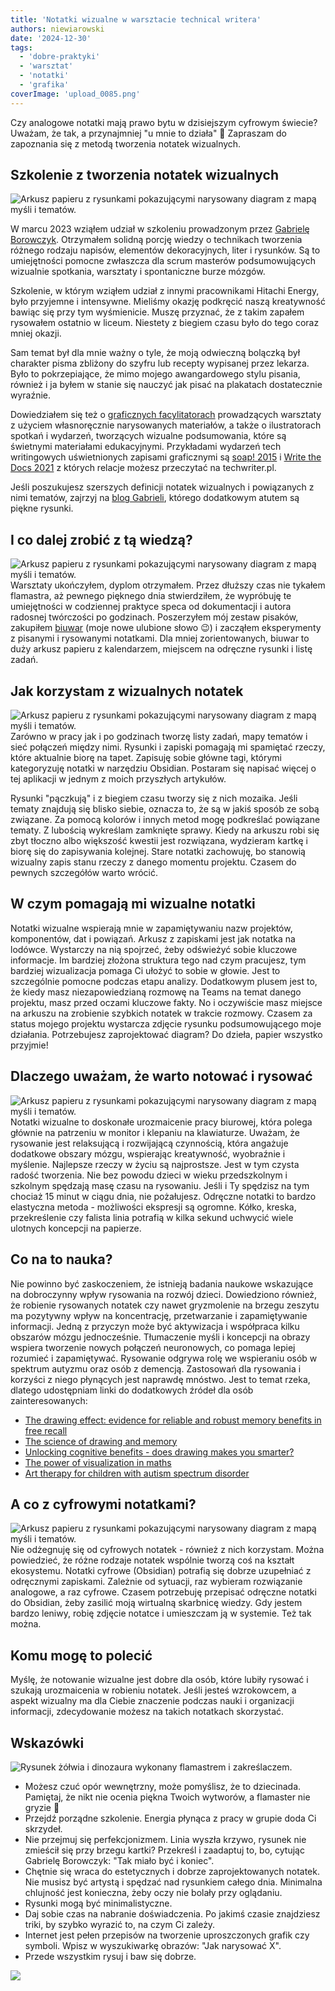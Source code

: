 ```yaml
---
title: 'Notatki wizualne w warsztacie technical writera'
authors: niewiarowski
date: '2024-12-30'
tags:
  - 'dobre-praktyki'
  - 'warsztat'
  - 'notatki'
  - 'grafika'
coverImage: 'upload_0085.png'
---
```


Czy analogowe notatki mają prawo bytu w dzisiejszym cyfrowym świecie? Uważam, że
tak, a przynajmniej "u mnie to działa" 🙂 Zapraszam do zapoznania się z metodą
tworzenia notatek wizualnych.

<!--truncate-->

## Szkolenie z tworzenia notatek wizualnych

![Arkusz papieru z rysunkami pokazującymi narysowany diagram z mapą myśli i tematów.](images/upload_0086.png)

W marcu 2023 wziąłem udział w szkoleniu prowadzonym przez
[Gabrielę Borowczyk](https://www.linkedin.com/in/gabriela-borowczyk-%E2%9C%8F-55558126/).
Otrzymałem solidną porcję wiedzy o technikach tworzenia różnego rodzaju napisów,
elementów dekoracyjnych, liter i rysunków. Są to umiejętności pomocne zwłaszcza
dla scrum masterów podsumowujących wizualnie spotkania, warsztaty i spontaniczne
burze mózgów.

Szkolenie, w którym wziąłem udział z innymi pracownikami Hitachi Energy, było
przyjemne i intensywne. Mieliśmy okazję podkręcić naszą kreatywność bawiąc się
przy tym wyśmienicie. Muszę przyznać, że z takim zapałem rysowałem ostatnio w
liceum. Niestety z biegiem czasu było do tego coraz mniej okazji.

Sam temat był dla mnie ważny o tyle, że moją odwieczną bolączką był charakter
pisma zbliżony do szyfru lub recepty wypisanej przez lekarza. Było to
pokrzepiające, że mimo mojego awangardowego stylu pisania, również i ja byłem w
stanie się nauczyć jak pisać na plakatach dostatecznie wyraźnie.

Dowiedziałem się też o
[graficznych facylitatorach](https://flipowanie.pl/blog/rozwoj-osobisty/kto-to-jest-i-czym-sie-zajmuje-facylitator/)
prowadzących warsztaty z użyciem własnoręcznie narysowanych materiałów, a także
o ilustratorach spotkań i wydarzeń, tworzących wizualne podsumowania, które są
świetnymi materiałami edukacyjnymi. Przykładami wydarzeń tech writingowych
uświetnionych zapisami graficznymi są
[soap! 2015](https://techwriter.pl/namydleni-po-raz-trzeci/#my-tu-gadu-gadu-a-jad%C5%BAka-rysuje)
i
[Write the Docs 2021](https://techwriter.pl/relacja-z-konferenecji-write-the-docs-prague-2021/)
z których relacje możesz przeczytać na techwriter.pl.

Jeśli poszukujesz szerszych definicji notatek wizualnych i powiązanych z nimi
tematów, zajrzyj na
[blog Gabrieli](https://flipowanie.pl/blog/flipowanie-i-facylitacja-graficzna/co-to-jest-sketchnoting/),
którego dodatkowym atutem są piękne rysunki.

## I co dalej zrobić z tą wiedzą?

![Arkusz papieru z rysunkami pokazującymi narysowany diagram z mapą myśli i tematów.](images/upload_0087.png)
Warsztaty ukończyłem, dyplom otrzymałem. Przez dłuższy czas nie tykałem
flamastra, aż pewnego pięknego dnia stwierdziłem, że wypróbuję te umiejętności w
codziennej praktyce speca od dokumentacji i autora radosnej twórczości po
godzinach. Poszerzyłem mój zestaw pisaków, zakupiłem
[biuwar](https://sjp.pwn.pl/poradnia/haslo/Zagadkowy-biwuar;17365.html) (moje
nowe ulubione słowo 😉) i zacząłem eksperymenty z pisanymi i rysowanymi
notatkami. Dla mniej zorientowanych, biuwar to duży arkusz papieru z
kalendarzem, miejscem na odręczne rysunki i listę zadań.

## Jak korzystam z wizualnych notatek

![Arkusz papieru z rysunkami pokazującymi narysowany diagram z mapą myśli i tematów.](images/upload_0088.png)
Zarówno w pracy jak i po godzinach tworzę listy zadań, mapy tematów i sieć
połączeń między nimi. Rysunki i zapiski pomagają mi spamiętać rzeczy, które
aktualnie biorę na tapet. Zapisuję sobie główne tagi, którymi kategoryzuję
notatki w narzędziu Obsidian. Postaram się napisać więcej o tej aplikacji w
jednym z moich przyszłych artykułów.

Rysunki "pączkują" i z biegiem czasu tworzy się z nich mozaika. Jeśli tematy
znajdują się blisko siebie, oznacza to, że są w jakiś sposób ze sobą związane.
Za pomocą kolorów i innych metod mogę podkreślać powiązane tematy. Z lubością
wykreślam zamknięte sprawy. Kiedy na arkuszu robi się zbyt tłoczno albo
większość kwestii jest rozwiązana, wydzieram kartkę i biorę się do zapisywania
kolejnej. Stare notatki zachowuję, bo stanowią wizualny zapis stanu rzeczy z
danego momentu projektu. Czasem do pewnych szczegółów warto wrócić.

## W czym pomagają mi wizualne notatki

Notatki wizualne wspierają mnie w zapamiętywaniu nazw projektów, komponentów,
dat i powiązań. Arkusz z zapiskami jest jak notatka na lodówce. Wystarczy na nią
spojrzeć, żeby odświeżyć sobie kluczowe informacje. Im bardziej złożona
struktura tego nad czym pracujesz, tym bardziej wizualizacja pomaga Ci ułożyć to
sobie w głowie. Jest to szczególnie pomocne podczas etapu analizy. Dodatkowym
plusem jest to, że kiedy masz niezapowiedzianą rozmowę na Teams na temat danego
projektu, masz przed oczami kluczowe fakty. No i oczywiście masz miejsce na
arkuszu na zrobienie szybkich notatek w trakcie rozmowy. Czasem za status mojego
projektu wystarcza zdjęcie rysunku podsumowującego moje działania. Potrzebujesz
zaprojektować diagram? Do dzieła, papier wszystko przyjmie!

## Dlaczego uważam, że warto notować i rysować

![Arkusz papieru z rysunkami pokazującymi narysowany diagram z mapą myśli i tematów.](images/upload_0089.png)
Notatki wizualne to doskonałe urozmaicenie pracy biurowej, która polega głównie
na patrzeniu w monitor i klepaniu na klawiaturze. Uważam, że rysowanie jest
relaksującą i rozwijającą czynnością, która angażuje dodatkowe obszary mózgu,
wspierając kreatywność, wyobraźnie i myślenie. Najlepsze rzeczy w życiu są
najprostsze. Jest w tym czysta radość tworzenia. Nie bez powodu dzieci w wieku
przedszkolnym i szkolnym spędzają masę czasu na rysowaniu. Jeśli i Ty spędzisz
na tym chociaż 15 minut w ciągu dnia, nie pożałujesz. Odręczne notatki to bardzo
elastyczna metoda - możliwości ekspresji są ogromne. Kółko, kreska,
przekreślenie czy falista linia potrafią w kilka sekund uchwycić wiele ulotnych
koncepcji na papierze.

## Co na to nauka?

Nie powinno być zaskoczeniem, że istnieją badania naukowe wskazujące na
dobroczynny wpływ rysowania na rozwój dzieci. Dowiedziono również, że robienie
rysowanych notatek czy nawet gryzmolenie na brzegu zeszytu ma pozytywny wpływ na
koncentrację, przetwarzanie i zapamiętywanie informacji. Jedną z przyczyn może
być aktywizacja i współpraca kilku obszarów mózgu jednocześnie. Tłumaczenie
myśli i koncepcji na obrazy wspiera tworzenie nowych połączeń neuronowych, co
pomaga lepiej rozumieć i zapamiętywać. Rysowanie odgrywa rolę we wspieraniu osób
w spektrum autyzmu oraz osób z demencją. Zastosowań dla rysowania i korzyści z
niego płynących jest naprawdę mnóstwo. Jest to temat rzeka, dlatego udostępniam
linki do dodatkowych źródeł dla osób zainteresowanych:

- [The drawing effect: evidence for reliable and robust memory benefits in free recall](https://www.researchgate.net/publication/282658904_The_Drawing_Effect_Evidence_for_Reliable_and_Robust_Memory_Benefits_in_Free_Recall)
- [The science of drawing and memory](https://www.edutopia.org/article/science-drawing-and-memory)
- [Unlocking cognitive benefits - does drawing makes you smarter?](https://drawdrawing.com/unlocking-cognitive-benefits-does-drawing-make-you-smarter/)
- [The power of visualization in maths](https://www.edutopia.org/article/power-visualization-math)
- [Art therapy for children with autism spectrum disorder](https://www.neurologia.com.pl/artykul.php?a=1251)

## A co z cyfrowymi notatkami?

![Arkusz papieru z rysunkami pokazującymi narysowany diagram z mapą myśli i tematów.](images/upload_0090.png)
Nie odżegnuję się od cyfrowych notatek - również z nich korzystam. Można
powiedzieć, że różne rodzaje notatek wspólnie tworzą coś na kształt ekosystemu.
Notatki cyfrowe (Obsidian) potrafią się dobrze uzupełniać z odręcznymi
zapiskami. Zależnie od sytuacji, raz wybieram rozwiązanie analogowe, a raz
cyfrowe. Czasem potrzebuję przepisać odręczne notatki do Obsidian, żeby zasilić
moją wirtualną skarbnicę wiedzy. Gdy jestem bardzo leniwy, robię zdjęcie notatce
i umieszczam ją w systemie. Też tak można.

## Komu mogę to polecić

Myślę, że notowanie wizualne jest dobre dla osób, które lubiły rysować i szukają
urozmaicenia w robieniu notatek. Jeśli jesteś wzrokowcem, a aspekt wizualny ma
dla Ciebie znaczenie podczas nauki i organizacji informacji, zdecydowanie możesz
na takich notatkach skorzystać.

## Wskazówki

![Rysunek żółwia i dinozaura wykonany flamastrem i zakreślaczem.](images/upload_0091.png)

- Możesz czuć opór wewnętrzny, może pomyślisz, że to dziecinada. Pamiętaj, że
  nikt nie ocenia piękna Twoich wytworów, a flamaster nie gryzie 🙂
- Przejdź porządne szkolenie. Energia płynąca z pracy w grupie doda Ci skrzydeł.
- Nie przejmuj się perfekcjonizmem. Linia wyszła krzywo, rysunek nie zmieścił
  się przy brzegu kartki? Przekreśl i zaadaptuj to, bo, cytując Gabrielę
  Borowczyk: "Tak miało być i koniec".
- Chętnie się wraca do estetycznych i dobrze zaprojektowanych notatek. Nie
  musisz być artystą i spędzać nad rysunkiem całego dnia. Minimalna chlujność
  jest konieczna, żeby oczy nie bolały przy oglądaniu.
- Rysunki mogą być minimalistyczne.
- Daj sobie czas na nabranie doświadczenia. Po jakimś czasie znajdziesz triki,
  by szybko wyrazić to, na czym Ci zależy.
- Internet jest pełen przepisów na tworzenie uproszczonych grafik czy symboli.
  Wpisz w wyszukiwarkę obrazów: "Jak narysować X".
- Przede wszystkim rysuj i baw się dobrze.

![](images/podziekowanie.png)
